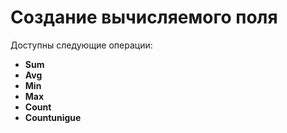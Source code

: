 # Создание вычисляемого поля

Доступны следующие операции:

- **Sum**
- **Avg**
- **Min**
- **Max**
- **Count**
- **Countunigue**